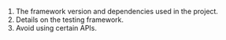 1. The framework version and dependencies used in the project.
2. Details on the testing framework.
3. Avoid using certain APIs.